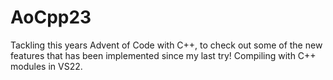 # AoCpp23

Tackling this years Advent of Code with C++, to check out some of the new features that has been implemented since my last try!
Compiling with C++ modules in VS22.
